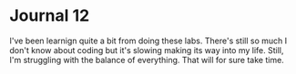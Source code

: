 # Journal 12

I've been learnign quite a bit from doing these labs. There's still so much I don't know about coding but it's slowing making its way into my life. Still, I'm struggling with the balance of everything. That will for sure take time.
